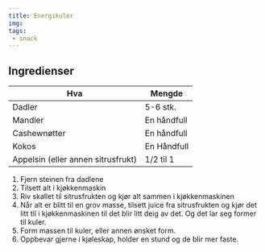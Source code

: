 ```yaml
---
title: Energikuler
img: 
tags:
 - snack
---
```


## Ingredienser

Hva 	    	| Mengde
--- 	    	| ---
Dadler          | 5-6 stk.
Mandler         | En håndfull
Cashewnøtter    | En håndfull
Kokos           | En Håndfull
Appelsin (eller annen sitrusfrukt) | 1/2 til 1

1. Fjern steinen fra dadlene
2. Tilsett alt i kjøkkenmaskin
3. Riv skallet til sitrusfrukten og kjør alt sammen i kjøkkenmaskinen
4. Når alt er blitt til en grov masse, tilsett juice fra sitrusfrukten
og kjør det litt til i kjøkkenmaskinen til det blir litt deig av det. Og det lar seg former til kuler.
5. Form massen til kuler, eller annen ønsket form.
6. Oppbevar gjerne i kjøleskap, holder en stund og de blir mer faste.
